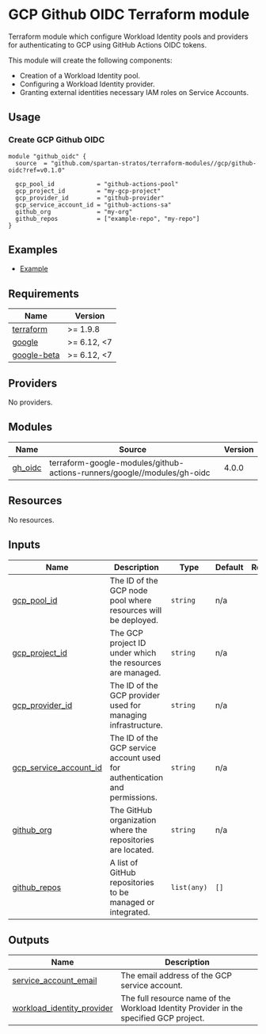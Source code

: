 # GCP Github OIDC Terraform module
Terraform module which configure Workload Identity pools and providers for authenticating to GCP using GitHub Actions OIDC tokens.

This module will create the following components:
- Creation of a Workload Identity pool.
- Configuring a Workload Identity provider.
- Granting external identities necessary IAM roles on Service Accounts.

## Usage
### Create GCP Github OIDC
```hcl
module "github_oidc" {
  source  = "github.com/spartan-stratos/terraform-modules//gcp/github-oidc?ref=v0.1.0"

  gcp_pool_id            = "github-actions-pool"
  gcp_project_id         = "my-gcp-project"
  gcp_provider_id        = "github-provider"
  gcp_service_account_id = "github-actions-sa"
  github_org             = "my-org"
  github_repos           = ["example-repo", "my-repo"]
}
```

## Examples
- [Example](./examples/complete/)

<!-- BEGIN_TF_DOCS -->
## Requirements

| Name | Version      |
|------|--------------|
| <a name="requirement_terraform"></a> [terraform](#requirement\_terraform) | >= 1.9.8     |
| <a name="requirement_google"></a> [google](#requirement\_google) | \>= 6.12, <7 |
| <a name="requirement_google-beta"></a> [google-beta](#requirement\_google-beta) | \>= 6.12, <7 |

## Providers

No providers.

## Modules

| Name | Source | Version |
|------|--------|---------|
| <a name="module_gh_oidc"></a> [gh\_oidc](#module\_gh\_oidc) | terraform-google-modules/github-actions-runners/google//modules/gh-oidc | 4.0.0 |

## Resources

No resources.

## Inputs

| Name | Description | Type | Default | Required |
|------|-------------|------|---------|:--------:|
| <a name="input_gcp_pool_id"></a> [gcp\_pool\_id](#input\_gcp\_pool\_id) | The ID of the GCP node pool where resources will be deployed. | `string` | n/a | yes |
| <a name="input_gcp_project_id"></a> [gcp\_project\_id](#input\_gcp\_project\_id) | The GCP project ID under which the resources are managed. | `string` | n/a | yes |
| <a name="input_gcp_provider_id"></a> [gcp\_provider\_id](#input\_gcp\_provider\_id) | The ID of the GCP provider used for managing infrastructure. | `string` | n/a | yes |
| <a name="input_gcp_service_account_id"></a> [gcp\_service\_account\_id](#input\_gcp\_service\_account\_id) | The ID of the GCP service account used for authentication and permissions. | `string` | n/a | yes |
| <a name="input_github_org"></a> [github\_org](#input\_github\_org) | The GitHub organization where the repositories are located. | `string` | n/a | yes |
| <a name="input_github_repos"></a> [github\_repos](#input\_github\_repos) | A list of GitHub repositories to be managed or integrated. | `list(any)` | `[]` | no |

## Outputs

| Name | Description |
|------|-------------|
| <a name="output_service_account_email"></a> [service\_account\_email](#output\_service\_account\_email) | The email address of the GCP service account. |
| <a name="output_workload_identity_provider"></a> [workload\_identity\_provider](#output\_workload\_identity\_provider) | The full resource name of the Workload Identity Provider in the specified GCP project. |
<!-- END_TF_DOCS -->
